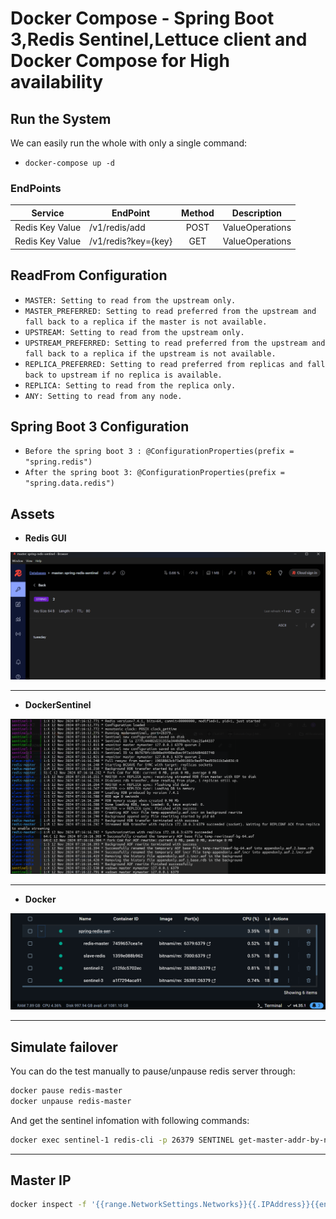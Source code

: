 # Docker Compose - Spring Boot 3,Redis Sentinel,Lettuce client and Docker Compose for High availability

## Run the System
We can easily run the whole with only a single command:

* `docker-compose up -d`


### EndPoints ###

| Service           | EndPoint                      | Method | Description               |
| ----------------- | ----------------------------- | :-----:| ------------------------- |
| Redis Key Value   | /v1/redis/add    				| POST   | ValueOperations           |
| Redis Key Value   | /v1/redis?key={key}        	| GET    | ValueOperations       	 |

## ReadFrom Configuration

* `MASTER: Setting to read from the upstream only.`
* `MASTER_PREFERRED: Setting to read preferred from the upstream and fall back to a replica if the master is not available.`
* `UPSTREAM: Setting to read from the upstream only.`
* `UPSTREAM_PREFERRED: Setting to read preferred from the upstream and fall back to a replica if the upstream is not available.`
* `REPLICA_PREFERRED: Setting to read preferred from replicas and fall back to upstream if no replica is available.`
* `REPLICA: Setting to read from the replica only.`
* `ANY: Setting to read from any node.`

## Spring Boot 3 Configuration

* `Before the spring boot 3 : @ConfigurationProperties(prefix = "spring.redis")`
* `After the spring boot 3: @ConfigurationProperties(prefix = "spring.data.redis")`

## Assets

- **Redis GUI**

![Redis GUI](redis-gui.png)

--------------------------------------------------------------------------------------------------------------

- **DockerSentinel**

![DockerSentinel](sentinel-logs.png)

--------------------------------------------------------------------------------------------------------------
	
- **Docker**

![Docker](docker.png)

---
## Simulate failover

You can do the test manually to pause/unpause redis server through:

```bash
docker pause redis-master
docker unpause redis-master
```

And get the sentinel infomation with following commands:

```bash
docker exec sentinel-1 redis-cli -p 26379 SENTINEL get-master-addr-by-name mymaster
```

---

## Master IP

```bash
docker inspect -f '{{range.NetworkSettings.Networks}}{{.IPAddress}}{{end}}' redis-master